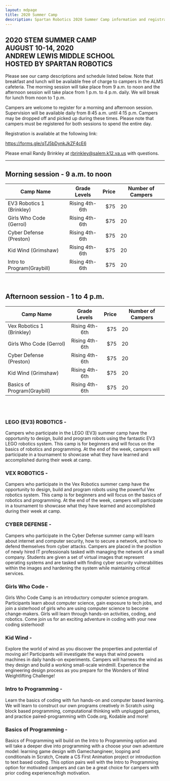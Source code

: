 ```yaml
---
layout: mdpage
title: 2020 Summer Camp
description: Spartan Robotics 2020 Summer Camp information and registration.
---
```



<section class="section centered">
    <h1>
        2020 STEM SUMMER CAMP<br>
        AUGUST 10-14, 2020<br>
        ANDREW LEWIS MIDDLE SCHOOL<br>
        HOSTED BY SPARTAN ROBOTICS
    </h1>
</section>

Please see our camp descriptions and schedule listed below. Note that breakfast and lunch will be available free of charge to campers in the ALMS cafeteria. The morning session will take place from 9 a.m. to noon and the afternoon session will take place from 1 p.m. to 4 p.m. daily. We will break for lunch from noon to 1 p.m.

Campers are welcome to register for a morning and afternoon session. Supervision will be available daily from 8:45 a.m. until 4:15 p.m. Campers may be dropped off and picked up during these times. Please note that campers must be registered for both sessions to spend the entire day.

Registration is available at the following link:  

<a class="link" href="https://forms.gle/qTJ5bDynkJkZF4cE6" target="_blank">https://forms.gle/qTJ5bDynkJkZF4cE6</a>

Please email Randy Brinkley at <a class="link" href="mailto:rbrinkley@salem.k12.va.us">rbrinkley@salem.k12.va.us</a> with questions.

------------------------------------------------------------------------------


## Morning session - 9 a.m. to noon 

| Camp Name                  |  Grade Levels  | Price | Number of Campers |
|----------------------------|:--------------:|------:|-------------------|
| EV3 Robotics 1 (Brinkley)  | Rising 4th-6th | $75   | 20                |
| Girls Who Code (Gerrol)    | Rising 4th-6th | $75   | 20                |
| Cyber Defense (Preston)    | Rising 4th-6th | $75   | 20                |
| Kid Wind (Grimshaw)        | Rising 4th-6th | $75   | 20                |
| Intro to Program(Graybill) | Rising 4th-6th | $75   | 20                |

<br>

## Afternoon session - 1 to 4 p.m.

| Camp Name                   |  Grade Levels  | Price | Number of Campers |
|-----------------------------|:--------------:|------:|-------------------|
| Vex Robotics 1 (Brinkley)   | Rising 4th-6th | $75   | 20                |
| Girls Who Code (Gerrol)     | Rising 4th-6th | $75   | 20                |
| Cyber Defense (Preston)     | Rising 4th-6th | $75   | 20                |
| Kid Wind (Grimshaw)         | Rising 4th-6th | $75   | 20                |
| Basics of Program(Graybill) | Rising 4th-6th | $75   | 20                |

<br>
<br>

### LEGO (EV3) ROBOTICS -

Campers who participate in the LEGO (EV3) summer camp have the opportunity to design, build and program robots using the fantastic EV3 LEGO robotics system. This camp is for beginners and will focus on the basics of robotics and programming. At the end of the week, campers will participate in a tournament to showcase what they have learned and accomplished during their week at camp.


### VEX ROBOTICS - 

Campers who participate in the Vex Robotics summer camp have the opportunity to design, build and program robots using the powerful Vex robotics system. This camp is for beginners and will focus on the basics of robotics and programming. At the end of the week, campers will participate in a tournament to showcase what they have learned and accomplished during their week at camp.


### CYBER DEFENSE -

Campers who participate in the Cyber Defense summer camp will learn about internet and computer security, how to secure a network, and how to defend themselves from cyber attacks. Campers are placed in the position of newly hired IT professionals tasked with managing the network of a small company. Students are given a set of virtual images that represent operating systems and are tasked with finding cyber security vulnerabilities within the images and hardening the system while maintaining critical services.


### Girls Who Code - 

Girls Who Code Camp is an introductory computer science program. Participants learn about computer science, gain exposure to tech jobs, and join a sisterhood of girls who are using computer science to become change-makers. Girls will learn through hands-on activities, coding, and robotics. Come join us for an exciting adventure in coding with your new coding sisterhood!


### Kid Wind - 
    
Explore the world of wind as you discover the properties and potential of moving air! Participants will investigate the ways that wind powers machines in daily hands-on experiments. Campers will harness the wind as they design and build a working small-scale windmill. Experience the engineering design process as you prepare for the Wonders of Wind Weightlifting Challenge!


### Intro to Programming -

Learn the basics of coding with fun hands-on and computer based learning.  We will learn to construct our own programs creatively in Scratch using block based programming, computational thinking with unplugged games, and practice paired-programming with Code.org, Kodable and more!


### Basics of Programming - 

Basics of Programming will build on the Intro to Programming option and will take a deeper dive into programming with a choose your own adventure model: learning game design with Gamechangineer, looping and conditionals in Scratch, Create a CS First Animation project or introduction to text based coding. This option pairs well with the Intro to Programming option for motivated campers and can be a great choice for campers with prior coding experience/high motivation.
